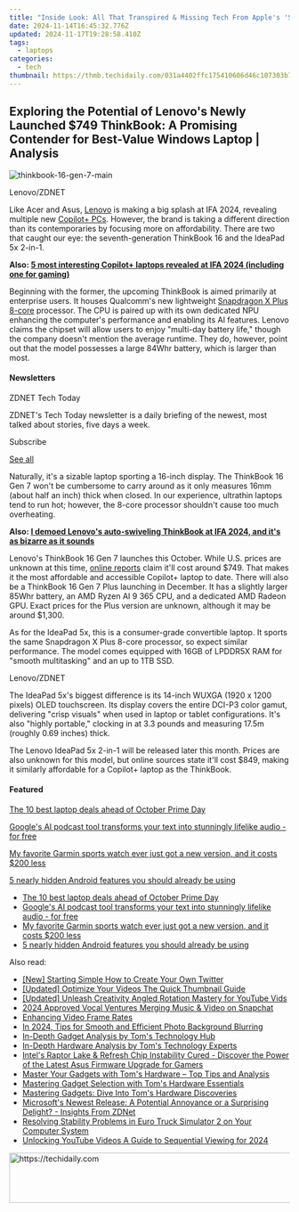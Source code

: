 ```yaml
---
title: "Inside Look: All That Transpired & Missing Tech From Apple's 'Scary Fast' Keynote Analysis"
date: 2024-11-14T16:45:32.776Z
updated: 2024-11-17T19:28:58.410Z
tags:
  - laptops
categories:
  - tech
thumbnail: https://thmb.techidaily.com/031a4402ffc175410606d46c107303b712eafaa4d65eb4fb68f4c0c322106dcd.jpg
---
```


## Exploring the Potential of Lenovo's Newly Launched $749 ThinkBook: A Promising Contender for Best-Value Windows Laptop | Analysis

![thinkbook-16-gen-7-main](https://www.zdnet.com/a/img/resize/1615333ccf74d9d8c810c00f6ff14c89c70fc8be/2024/09/05/bea438b9-0add-478a-aec7-8eb46fd2634c/thinkbook-16-gen-7-main.jpg?auto=webp&width=1280)

Lenovo/ZDNET

Like Acer and Asus, [Lenovo](https://www.zdnet.com/topic/lenovo/) is making a big splash at IFA 2024, revealing multiple new [Copilot+ PCs](https://www.zdnet.com/article/every-copilot-pc-microsoft-just-announced-to-take-on-apples-m3-macbooks/). However, the brand is taking a different direction than its contemporaries by focusing more on affordability. There are two that caught our eye: the seventh-generation ThinkBook 16 and the IdeaPad 5x 2-in-1.

**Also: [5 most interesting Copilot+ laptops revealed at IFA 2024 (including one for gaming)](https://www.zdnet.com/article/5-most-interesting-copilot-laptops-revealed-at-ifa-2024-including-one-for-gaming/)**

Beginning with the former, the upcoming ThinkBook is aimed primarily at enterprise users. It houses Qualcomm's new lightweight [Snapdragon X Plus 8-core](https://www.qualcomm.com/news/releases/2024/09/qualcomm-expands-performance-leadership-to-more-copilot--pc-user) processor. The CPU is paired up with its own dedicated NPU enhancing the computer's performance and enabling its AI features. Lenovo claims the chipset will allow users to enjoy "multi-day battery life," though the company doesn't mention the average runtime. They do, however, point out that the model possesses a large 84Whr battery, which is larger than most.

#### Newsletters

ZDNET Tech Today

ZDNET's Tech Today newsletter is a daily briefing of the newest, most talked about stories, five days a week.

 Subscribe

[See all](https://www.zdnet.com/newsletters/)

Naturally, it's a sizable laptop sporting a 16-inch display. The ThinkBook 16 Gen 7 won't be cumbersome to carry around as it only measures 16mm (about half an inch) thick when closed. In our experience, ultrathin laptops tend to run hot; however, the 8-core processor shouldn't cause too much overheating.

**Also: [I demoed Lenovo's auto-swiveling ThinkBook at IFA 2024, and it's as bizarre as it sounds](https://www.zdnet.com/article/i-demoed-lenovos-auto-swiveling-thinkbook-at-ifa-2024-and-its-as-bizarre-as-it-sounds/)**

Lenovo's ThinkBook 16 Gen 7 launches this October. While U.S. prices are unknown at this time, [online reports](https://www.androidauthority.com/lenovo-cheapest-snapdragon-x-laptop-3478521/) claim it'll cost around $749\. That makes it the most affordable and accessible Copilot+ laptop to date. There will also be a ThinkBook 16 Gen 7 Plus launching in December. It has a slightly larger 85Whr battery, an AMD Ryzen AI 9 365 CPU, and a dedicated AMD Radeon GPU. Exact prices for the Plus version are unknown, although it may be around $1,300.

As for the IdeaPad 5x, this is a consumer-grade convertible laptop. It sports the same Snapdragon X Plus 8-core processor, so expect similar performance. The model comes equipped with 16GB of LPDDR5X RAM for "smooth multitasking" and an up to 1TB SSD.

Lenovo/ZDNET

The IdeaPad 5x's biggest difference is its 14-inch WUXGA (1920 x 1200 pixels) OLED touchscreen. Its display covers the entire DCI-P3 color gamut, delivering "crisp visuals" when used in laptop or tablet configurations. It's also "highly portable," clocking in at 3.3 pounds and measuring 17.5m (roughly 0.69 inches) thick.

The Lenovo IdeaPad 5x 2-in-1 will be released later this month. Prices are also unknown for this model, but online sources state it'll cost $849, making it similarly affordable for a Copilot+ laptop as the ThinkBook.

#### Featured

[The 10 best laptop deals ahead of October Prime Day](https://www.zdnet.com/article/best-early-prime-day-laptop-deals-2024/ "The 10 best laptop deals ahead of October Prime Day")

[Google's AI podcast tool transforms your text into stunningly lifelike audio - for free](https://www.zdnet.com/article/googles-ai-podcast-tool-transforms-your-text-into-stunningly-lifelike-audio-for-free/ "Google's AI podcast tool transforms your text into stunningly lifelike audio - for free")

[My favorite Garmin sports watch ever just got a new version, and it costs $200 less](https://www.zdnet.com/article/my-favorite-garmin-sports-watch-ever-just-got-a-new-version-and-it-costs-200-less/ "My favorite Garmin sports watch ever just got a new version, and it costs $200 less")

[5 nearly hidden Android features you should already be using](https://www.zdnet.com/article/5-nearly-hidden-android-features-you-should-already-be-using/ "5 nearly hidden Android features you should already be using")

* [The 10 best laptop deals ahead of October Prime Day](https://www.zdnet.com/article/best-early-prime-day-laptop-deals-2024/ "The 10 best laptop deals ahead of October Prime Day")
* [Google's AI podcast tool transforms your text into stunningly lifelike audio - for free](https://www.zdnet.com/article/googles-ai-podcast-tool-transforms-your-text-into-stunningly-lifelike-audio-for-free/ "Google's AI podcast tool transforms your text into stunningly lifelike audio - for free")
* [My favorite Garmin sports watch ever just got a new version, and it costs $200 less](https://www.zdnet.com/article/my-favorite-garmin-sports-watch-ever-just-got-a-new-version-and-it-costs-200-less/ "My favorite Garmin sports watch ever just got a new version, and it costs $200 less")
* [5 nearly hidden Android features you should already be using](https://www.zdnet.com/article/5-nearly-hidden-android-features-you-should-already-be-using/ "5 nearly hidden Android features you should already be using")

<ins class="adsbygoogle"
     style="display:block"
     data-ad-format="autorelaxed"
     data-ad-client="ca-pub-7571918770474297"
     data-ad-slot="1223367746"></ins>

<ins class="adsbygoogle"
     style="display:block"
     data-ad-client="ca-pub-7571918770474297"
     data-ad-slot="8358498916"
     data-ad-format="auto"
     data-full-width-responsive="true"></ins>

<span class="atpl-alsoreadstyle">Also read:</span>
<div><ul>
<li><a href="https://twitter-videos.techidaily.com/new-starting-simple-how-to-create-your-own-twitter/"><u>[New] Starting Simple How to Create Your Own Twitter</u></a></li>
<li><a href="https://youtube-blog.techidaily.com/ed-optimize-your-videos-the-quick-thumbnail-guide/"><u>[Updated] Optimize Your Videos The Quick Thumbnail Guide</u></a></li>
<li><a href="https://youtube-webster.techidaily.com/ed-unleash-creativity-angled-rotation-mastery-for-youtube-vids/"><u>[Updated] Unleash Creativity Angled Rotation Mastery for YouTube Vids</u></a></li>
<li><a href="https://snapchat-videos.techidaily.com/2024-approved-vocal-ventures-merging-music-and-video-on-snapchat/"><u>2024 Approved Vocal Ventures Merging Music & Video on Snapchat</u></a></li>
<li><a href="https://data-wizards.techidaily.com/enhancing-video-frame-rates/"><u>Enhancing Video Frame Rates</u></a></li>
<li><a href="https://vp-tips.techidaily.com/in-2024-tips-for-smooth-and-efficient-photo-background-blurring/"><u>In 2024, Tips for Smooth and Efficient Photo Background Blurring</u></a></li>
<li><a href="https://hardware-reviews.techidaily.com/in-depth-gadget-analysis-by-toms-technology-hub/"><u>In-Depth Gadget Analysis by Tom's Technology Hub</u></a></li>
<li><a href="https://hardware-reviews.techidaily.com/in-depth-hardware-analysis-by-toms-technology-experts/"><u>In-Depth Hardware Analysis by Tom's Technology Experts</u></a></li>
<li><a href="https://hardware-reviews.techidaily.com/intels-raptor-lake-and-refresh-chip-instability-cured-discover-the-power-of-the-latest-asus-firmware-upgrade-for-gamers/"><u>Intel's Raptor Lake & Refresh Chip Instability Cured - Discover the Power of the Latest Asus Firmware Upgrade for Gamers</u></a></li>
<li><a href="https://hardware-reviews.techidaily.com/master-your-gadgets-with-toms-hardware-top-tips-and-analysis/"><u>Master Your Gadgets with Tom's Hardware – Top Tips and Analysis</u></a></li>
<li><a href="https://hardware-reviews.techidaily.com/mastering-gadget-selection-with-toms-hardware-essentials/"><u>Mastering Gadget Selection with Tom's Hardware Essentials</u></a></li>
<li><a href="https://hardware-reviews.techidaily.com/mastering-gadgets-dive-into-toms-hardware-discoveries/"><u>Mastering Gadgets: Dive Into Tom's Hardware Discoveries</u></a></li>
<li><a href="https://win-bits.techidaily.com/microsofts-newest-release-a-potential-annoyance-or-a-surprising-delight-insights-from-zdnet/"><u>Microsoft's Newest Release: A Potential Annoyance or a Surprising Delight? - Insights From ZDNet</u></a></li>
<li><a href="https://program-issues.techidaily.com/resolving-stability-problems-in-euro-truck-simulator-2-on-your-computer-system/"><u>Resolving Stability Problems in Euro Truck Simulator 2 on Your Computer System</u></a></li>
<li><a href="https://youtube-lab.techidaily.com/king-youtube-videos-a-guide-to-sequential-viewing-for-2024/"><u>Unlocking YouTube Videos A Guide to Sequential Viewing for 2024</u></a></li>
</ul></div>

<!-- affiliate ads begin -->
<a href="https://unicoeye.pxf.io/c/5597632/2134244/18498" target="_top" id="2134244">
  <img src="//a.impactradius-go.com/display-ad/18498-2134244" border="0" alt="https://techidaily.com" width="728" height="90"/>
</a>
<img height="0" width="0" src="https://unicoeye.pxf.io/i/5597632/2134244/18498" style="position:absolute;visibility:hidden;" border="0" />
<!-- affiliate ads end -->

